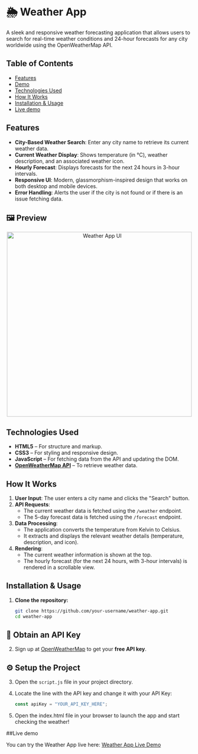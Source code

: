 # 🌦️ Weather App

A sleek and responsive weather forecasting application that allows users to search for real-time weather conditions and 24-hour forecasts for any city worldwide using the OpenWeatherMap API.

## Table of Contents

- [Features](#features)
- [Demo](#demo)
- [Technologies Used](#technologies-used)
- [How It Works](#how-it-works)
- [Installation & Usage](#installation--usage)
- [Live demo](#live-demo)

## Features

- **City-Based Weather Search**: Enter any city name to retrieve its current weather data.
- **Current Weather Display**: Shows temperature (in °C), weather description, and an associated weather icon.
- **Hourly Forecast**: Displays forecasts for the next 24 hours in 3-hour intervals.
- **Responsive UI**: Modern, glassmorphism-inspired design that works on both desktop and mobile devices.
- **Error Handling**: Alerts the user if the city is not found or if there is an issue fetching data.

## 🖼️ Preview
<p align="center">
  <img src="https://github.com/user-attachments/assets/6bd8e69d-47bc-496a-b541-8695cfd4fefc" alt="Weather App UI" width="500">
</p>

## Technologies Used

- **HTML5** – For structure and markup.
- **CSS3** – For styling and responsive design.
- **JavaScript** – For fetching data from the API and updating the DOM.
- **[OpenWeatherMap API](https://openweathermap.org/)** – To retrieve weather data.

## How It Works

1. **User Input**: The user enters a city name and clicks the "Search" button.
2. **API Requests**:
   - The current weather data is fetched using the `/weather` endpoint.
   - The 5-day forecast data is fetched using the `/forecast` endpoint.
3. **Data Processing**:
   - The application converts the temperature from Kelvin to Celsius.
   - It extracts and displays the relevant weather details (temperature, description, and icon).
4. **Rendering**:
   - The current weather information is shown at the top.
   - The hourly forecast (for the next 24 hours, with 3-hour intervals) is rendered in a scrollable view.

## Installation & Usage

1. **Clone the repository:**
   ```bash
   git clone https://github.com/your-username/weather-app.git
   cd weather-app
## 🔑 Obtain an API Key

2. Sign up at [OpenWeatherMap](https://openweathermap.org/api) to get your **free API key**.

## ⚙️ Setup the Project

3. Open the `script.js` file in your project directory.

4. Locate the line with the API key and change it with your API Key:
   ```javascript
   const apiKey = "YOUR_API_KEY_HERE";
   
5. Open the index.html file in your browser to launch the app and start checking the weather!

##Live demo

You can try the Weather App live here: [Weather App Live Demo](https://lokesh0902.github.io/Weather/)
